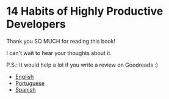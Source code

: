 # 14 Habits of Highly Productive Developers

Thank you SO MUCH for reading this book!

I can't wait to hear your thoughts about it.

P.S.: It would help a lot if you write a review on Goodreads :)

* [English](https://www.goodreads.com/book/show/54438214-14-habits-of-highly-productive-developers)
* [Portuguese](https://www.goodreads.com/book/show/54520523-14-h-bitos-de-desenvolvedores-altamente-produtivos)
* [Spanish](https://www.goodreads.com/book/show/56249150-14-h-bitos-de-desarrolladores-altamente-productivos)